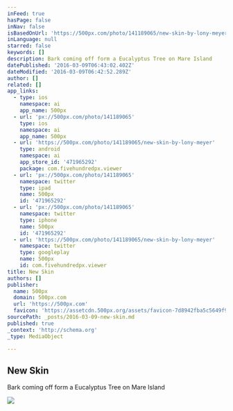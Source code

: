 ```yaml
---
inFeed: true
hasPage: false
inNav: false
isBasedOnUrl: 'https://500px.com/photo/141189065/new-skin-by-lony-meyer'
inLanguage: null
starred: false
keywords: []
description: Bark coming off form a Eucalyptus Tree on Mare Island
datePublished: '2016-03-09T06:43:02.402Z'
dateModified: '2016-03-09T06:42:52.289Z'
author: []
related: []
app_links:
  - type: ios
    namespace: ai
    app_name: 500px
  - url: 'px://500px.com/photo/141189065'
    type: ios
    namespace: ai
    app_name: 500px
  - url: 'https://500px.com/photo/141189065/new-skin-by-lony-meyer'
    type: android
    namespace: ai
    app_store_id: '471965292'
    package: com.fivehundredpx.viewer
  - url: 'px://500px.com/photo/141189065'
    namespace: twitter
    type: ipad
    name: 500px
    id: '471965292'
  - url: 'px://500px.com/photo/141189065'
    namespace: twitter
    type: iphone
    name: 500px
    id: '471965292'
  - url: 'https://500px.com/photo/141189065/new-skin-by-lony-meyer'
    namespace: twitter
    type: googleplay
    name: 500px
    id: com.fivehundredpx.viewer
title: New Skin
authors: []
publisher:
  name: 500px
  domain: 500px.com
  url: 'https://500px.com'
  favicon: 'https://assetcdn.500px.org/assets/favicon-7d8942fba5c5649f91a595d0fc749c83.ico'
sourcePath: _posts/2016-03-09-new-skin.md
published: true
_context: 'http://schema.org'
_type: MediaObject

---
```

<article style=""><h1>New Skin</h1><p>Bark coming off form a Eucalyptus Tree on Mare Island</p><img src="https://s3-us-west-2.amazonaws.com/the-grid-img/p/3a27e2181af633dae37dfdc6fb848d9a06681a72.jpg" /></article>